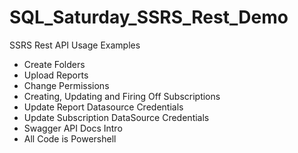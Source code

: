 # SQL_Saturday_SSRS_Rest_Demo
SSRS Rest API Usage Examples

* Create Folders
* Upload Reports
* Change Permissions
* Creating, Updating and Firing Off Subscriptions
* Update Report Datasource Credentials
* Update Subscription DataSource Credentials 
* Swagger API Docs Intro
* All Code is Powershell
